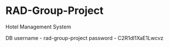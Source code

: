# RAD-Group-Project

Hotel Management System

DB
username - rad-group-project
password - C2R1dl1XaE1Lwcvz
